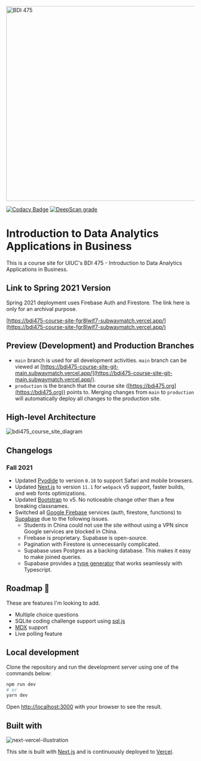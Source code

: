 <img src="https://user-images.githubusercontent.com/1064036/131784194-5ef26a86-684b-4362-91fc-fa5dbcaf396e.png" alt="BDI 475" width="520" />

[![Codacy Badge](https://app.codacy.com/project/badge/Grade/705f981145c54b278af0066fad01f505)](https://www.codacy.com/gh/subwaymatch/bdi475-course-site/dashboard?utm_source=github.com&amp;utm_medium=referral&amp;utm_content=subwaymatch/bdi475-course-site&amp;utm_campaign=Badge_Grade)
[![DeepScan grade](https://deepscan.io/api/teams/10181/projects/15454/branches/308854/badge/grade.svg)](https://deepscan.io/dashboard#view=project&tid=10181&pid=15454&bid=308854)

# Introduction to Data Analytics Applications in Business

This is a course site for UIUC's BDI 475 - Introduction to Data Analytics Applications in Business.

## Link to Spring 2021 Version

Spring 2021 deployment uses Firebase Auth and Firestore. The link here is only for an archival purpose.

[https://bdi475-course-site-fgr8lwjf7-subwaymatch.vercel.app/](https://bdi475-course-site-fgr8lwjf7-subwaymatch.vercel.app/)

## Preview (Development) and Production Branches

- `main` branch is used for all development activities. `main` branch can be viewed at [https://bdi475-course-site-git-main.subwaymatch.vercel.app/](https://bdi475-course-site-git-main.subwaymatch.vercel.app/).
- `production` is the branch that the course site ([https://bdi475.org](https://bdi475.org)) points to. Merging changes from `main` to `production` will automatically deploy all changes to the production site.

## High-level Architecture

![bdi475_course_site_diagram](https://user-images.githubusercontent.com/1064036/131784149-649b5d86-a074-41ba-af66-f1a6f2489bcf.png)

## Changelogs

### Fall 2021

- Updated [Pyodide](https://github.com/pyodide/pyodide) to version `0.18` to support Safari and mobile browsers.
- Updated [Next.js](https://github.com/vercel/next.js/) to version `11.1` for `webpack` v5 support, faster builds, and web fonts optimizations.
- Updated [Bootstrap](https://getbootstrap.com/) to v5. No noticeable change other than a few breaking classnames.
- Switched all [Google Firebase](https://firebase.google.com) services (auth, firestore, functions) to [Supabase](https://supabase.io/) due to the following issues.
  - Students in China could not use the site without using a VPN since Google services are blocked in China.
  - Firebase is proprietary. Supabase is open-source.
  - Pagination with Firestore is unnecessarily complicated.
  - Supabase uses Postgres as a backing database. This makes it easy to make joined queries.
  - Supabase provides a [type generator](https://supabase.io/docs/reference/javascript/generating-types) that works seamlessly with Typescript.

## Roadmap 🦜

These are features I'm looking to add.

- Multiple choice questions
- SQLite coding challenge support using [sql.js](https://github.com/sql-js/sql.js/)
- [MDX](https://mdxjs.com/) support
- Live polling feature

## Local development

Clone the repository and run the development server using one of the commands below:

```bash
npm run dev
# or
yarn dev
```

Open [http://localhost:3000](http://localhost:3000) with your browser to see the result.


## Built with

![next-vercel-illustration](https://user-images.githubusercontent.com/1064036/89702608-860a2900-d908-11ea-83ad-aa228b4322ae.jpg)

This site is built with [Next.js](https://nextjs.org/) and is continuously deployed to [Vercel](https://vercel.com/).
